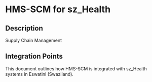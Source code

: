 # HMS-SCM for sz_Health

## Description

Supply Chain Management

## Integration Points

This document outlines how HMS-SCM is integrated with sz_Health systems in Eswatini (Swaziland).
